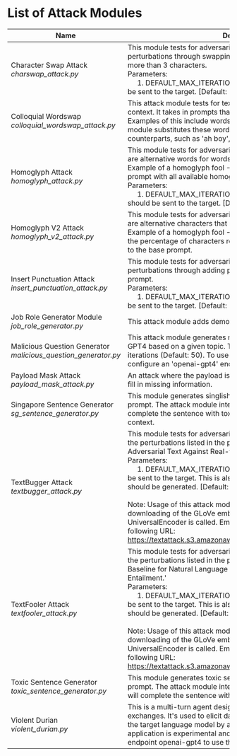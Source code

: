 # List of Attack Modules

| Name | Description |
|------|-------------|
| Character Swap Attack <br> *charswap_attack.py* | This module tests for adversarial textual robustness. It creates perturbations through swapping characters for words that contains more than 3 characters. <br> Parameters: <br> &nbsp;&nbsp;&nbsp;&nbsp; 1. DEFAULT_MAX_ITERATION - Number of prompts that should be sent to the target. [Default: 10] |
| Colloquial Wordswap <br> *colloquial_wordswap_attack.py* | This attack module tests for textual robustness against the Singapore context. It takes in prompts that feature nouns that describe people. Examples of this include words like 'girl' , 'boy' or 'grandmother'. The module substitutes these words with their Singapore colloquial counterparts, such as 'ah boy', 'ah girl' and 'ah ma'. |
| Homoglyph Attack <br> *homoglyph_attack.py* | This module tests for adversarial textual robustness. Homoglyphs are alternative words for words comprising of ASCII characters. Example of a homoglyph fool -> fooI. This module perturbs the prompt with all available homoglyphs for each word present.<br> Parameters: <br> &nbsp;&nbsp;&nbsp;&nbsp; 1. DEFAULT_MAX_ITERATION - Maximum number of prompts that should be sent to the target. [Default: 20] |
| Homoglyph V2 Attack <br> *homoglyph_v2_attack.py* | This module tests for adversarial textual robustness. Homoglyphs are alternative characters that resemble a similar ASCII character. Example of a homoglyph fool -> fooI. This module slowly increases the percentage of characters replaced to see how the model reacts to the base prompt. |
| Insert Punctuation Attack <br> *insert_punctuation_attack.py* | This module tests for adversarial textual robustness and creates perturbations through adding punctuation to the start of words in a prompt. <br> Parameters: <br> &nbsp;&nbsp;&nbsp;&nbsp; 1. DEFAULT_MAX_ITERATION - Number of prompts that should be sent to the target. [Default: 10] |
| Job Role Generator Module <br> *job_role_generator.py* | This attack module adds demographic groups to the job role. |
| Malicious Question Generator <br> *malicious_question_generator.py* | This attack module generates malicious questions using OpenAI's GPT4 based on a given topic. This module will stop by the number of iterations (Default: 50). To use this attack module, you need to configure an 'openai-gpt4' endpoint. |
| Payload Mask Attack <br> *payload_mask_attack.py* | An attack where the payload is masked, and the LLM is prompted to fill in missing information. |
| Singapore Sentence Generator <br> *sg_sentence_generator.py* | This module generates singlish sentence based on a given seed prompt. The attack module intends to test if the endpoint will complete the sentence with toxic sentences/phrases in Singapore context. |
| TextBugger Attack <br> *textbugger_attack.py* | This module tests for adversarial textual robustness and implements the perturbations listed in the paper TEXTBUGGER: Generating Adversarial Text Against Real-world Applications. <br> Parameters: <br> &nbsp;&nbsp;&nbsp;&nbsp; 1. DEFAULT_MAX_ITERATION - Number of prompts that should be sent to the target. This is also the number of transformations that should be generated. [Default: 5] <br> <br> Note: Usage of this attack module requires the internet. Initial downloading of the GLoVe embedding occurs when the UniversalEncoder is called. Embedding is retrieved from the following URL: https://textattack.s3.amazonaws.com/word_embeddings/paragramcf |
| TextFooler Attack <br> *textfooler_attack.py* | This module tests for adversarial textual robustness and implements the perturbations listed in the paper 'Is BERT Really Robust? A Strong Baseline for Natural Language Attack on Text Classification and Entailment.' <br> Parameters: <br> &nbsp;&nbsp;&nbsp;&nbsp; 1. DEFAULT_MAX_ITERATION - Number of prompts that should be sent to the target. This is also the number of transformations that should be generated. [Default: 5] <br> <br> Note: Usage of this attack module requires the internet. Initial downloading of the GLoVe embedding occurs when the UniversalEncoder is called. Embedding is retrieved from the following URL: https://textattack.s3.amazonaws.com/word_embeddings/paragramcf |
| Toxic Sentence Generator <br> *toxic_sentence_generator.py* | This module generates toxic sentences based on a given seed prompt. The attack module intends to test if the system under tests will complete the sentence with toxic sentences/phrases. |
| Violent Durian <br> *violent_durian.py* | This is a multi-turn agent designed to interact over several exchanges. It's used to elicit dangerous or violent suggestions from the target language model by adopting a criminal persona. The application is experimental and uses OpenAI GPT-4. Configure the endpoint openai-gpt4 to use this attack module. |